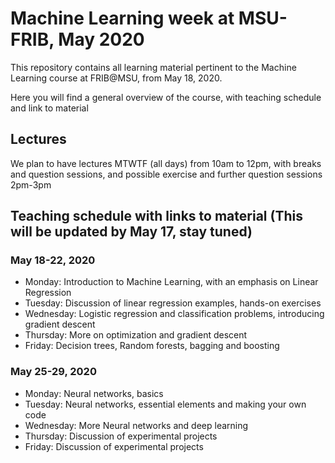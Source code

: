 # Machine Learning week at MSU-FRIB, May 2020
This repository contains all learning material pertinent to the Machine Learning course  at FRIB@MSU, from May 18, 2020.

Here you will find a general overview of the course, with teaching schedule and link to material

## Lectures

We plan to have lectures MTWTF (all days) from 10am to 12pm, with breaks and question sessions, and possible exercise and further question sessions 2pm-3pm


##  Teaching schedule with links to material (This will be updated by May 17, stay tuned)

###  May 18-22, 2020
- Monday: Introduction to Machine Learning, with an emphasis on Linear Regression
- Tuesday: Discussion of linear regression examples, hands-on exercises
- Wednesday: Logistic regression and classification problems, introducing gradient descent
- Thursday: More on optimization and gradient descent
- Friday: Decision trees, Random forests, bagging and boosting

###  May 25-29, 2020
- Monday:  Neural networks, basics
- Tuesday: Neural networks, essential elements and making your own code
- Wednesday: More Neural networks and deep learning
- Thursday: Discussion of experimental projects
- Friday: Discussion of experimental projects

